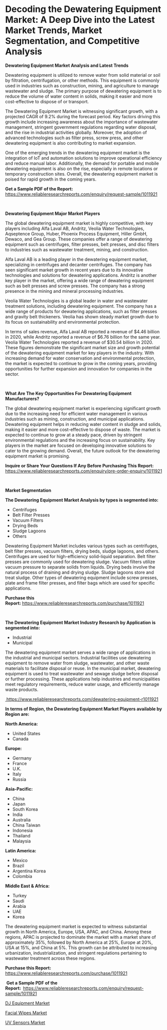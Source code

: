 <p><h1>Decoding the Dewatering Equipment Market: A Deep Dive into the Latest Market Trends, Market Segmentation, and Competitive Analysis</h1></p><p><strong>Dewatering Equipment Market Analysis and Latest Trends</strong></p>
<p><p>Dewatering equipment is utilized to remove water from solid material or soil by filtration, centrifugation, or other methods. This equipment is commonly used in industries such as construction, mining, and agriculture to manage wastewater and sludge. The primary purpose of dewatering equipment is to reduce the volume of water content in solids, making it easier and more cost-effective to dispose of or transport.</p><p>The Dewatering Equipment Market is witnessing significant growth, with a projected CAGR of 9.2% during the forecast period. Key factors driving this growth include increasing awareness about the importance of wastewater management, stringent government regulations regarding water disposal, and the rise in industrial activities globally. Moreover, the adoption of advanced technologies such as filter press, screw press, and other dewatering equipment is also contributing to market expansion.</p><p>One of the emerging trends in the dewatering equipment market is the integration of IoT and automation solutions to improve operational efficiency and reduce manual labor. Additionally, the demand for portable and mobile dewatering equipment is also on the rise, especially in remote locations or temporary construction sites. Overall, the dewatering equipment market is poised for rapid growth in the coming years.</p></p>
<p><strong>Get a Sample PDF of the Report:&nbsp;</strong> <a href="https://www.reliableresearchreports.com/enquiry/request-sample/1011921">https://www.reliableresearchreports.com/enquiry/request-sample/1011921</a></p>
<p>&nbsp;</p>
<p><strong>Dewatering Equipment Major Market Players</strong></p>
<p><p>The global dewatering equipment market is highly competitive, with key players including Alfa Laval AB, Andritz, Veolia Water Technologies, Aqseptence Group, Huber, Phoenix Process Equipment, Hiller GmbH, Dewaco, and Gea Group. These companies offer a range of dewatering equipment such as centrifuges, filter presses, belt presses, and disc filters to industries such as wastewater treatment, mining, and construction.</p><p>Alfa Laval AB is a leading player in the dewatering equipment market, specializing in centrifuges and decanter centrifuges. The company has seen significant market growth in recent years due to its innovative technologies and solutions for dewatering applications. Andritz is another key player in the market, offering a wide range of dewatering equipment such as belt presses and screw presses. The company has a strong presence in the mining and mineral processing industries.</p><p>Veolia Water Technologies is a global leader in water and wastewater treatment solutions, including dewatering equipment. The company has a wide range of products for dewatering applications, such as filter presses and gravity belt thickeners. Veolia has shown steady market growth due to its focus on sustainability and environmental protection.</p><p>In terms of sales revenue, Alfa Laval AB reported a revenue of $4.46 billion in 2020, while Andritz reported a revenue of $6.76 billion for the same year. Veolia Water Technologies reported a revenue of $30.54 billion in 2020. These figures demonstrate the significant market size and growth potential of the dewatering equipment market for key players in the industry. With increasing demand for water conservation and environmental protection, the market is expected to continue to grow in the coming years, providing opportunities for further expansion and innovation for companies in the sector.</p></p>
<p>&nbsp;</p>
<p><strong>What Are The Key Opportunities For Dewatering Equipment Manufacturers?</strong></p>
<p><p>The global dewatering equipment market is experiencing significant growth due to the increasing need for efficient water management in various industries such as mining, construction, and municipal applications. Dewatering equipment helps in reducing water content in sludge and solids, making it easier and more cost-effective to dispose of waste. The market is expected to continue to grow at a steady pace, driven by stringent environmental regulations and the increasing focus on sustainability. Key players in the market are focused on developing innovative solutions to cater to the growing demand. Overall, the future outlook for the dewatering equipment market is promising.</p></p>
<p><strong>Inquire or Share Your Questions If Any Before Purchasing This Report:</strong> <a href="https://www.reliableresearchreports.com/enquiry/pre-order-enquiry/1011921">https://www.reliableresearchreports.com/enquiry/pre-order-enquiry/1011921</a></p>
<p>&nbsp;</p>
<p><strong>Market Segmentation</strong></p>
<p><strong>The Dewatering Equipment Market Analysis by types is segmented into:</strong></p>
<p><ul><li>Centrifuges</li><li>Belt Filter Presses</li><li>Vacuum Filters</li><li>Drying Beds</li><li>Sludge Lagoons</li><li>Others</li></ul></p>
<p><p>Dewatering Equipment Market includes various types such as centrifuges, belt filter presses, vacuum filters, drying beds, sludge lagoons, and others. Centrifuges are used for high-efficiency solid-liquid separation. Belt filter presses are commonly used for dewatering sludge. Vacuum filters utilize vacuum pressure to separate solids from liquids. Drying beds involve the natural process of draining and drying sludge. Sludge lagoons store and treat sludge. Other types of dewatering equipment include screw presses, plate and frame filter presses, and filter bags which are used for specific applications.</p></p>
<p><strong>Purchase this Report:&nbsp;</strong><a href="https://www.reliableresearchreports.com/purchase/1011921">https://www.reliableresearchreports.com/purchase/1011921</a></p>
<p>&nbsp;</p>
<p><strong>The Dewatering Equipment Market Industry Research by Application is segmented into:</strong></p>
<p><ul><li>Industrial</li><li>Municipal</li></ul></p>
<p><p>The dewatering equipment market serves a wide range of applications in the industrial and municipal sectors. Industrial facilities use dewatering equipment to remove water from sludge, wastewater, and other waste materials to facilitate disposal or reuse. In the municipal market, dewatering equipment is used to treat wastewater and sewage sludge before disposal or further processing. These applications help industries and municipalities meet regulatory requirements, reduce water usage, and efficiently manage waste products.</p></p>
<p><a href="https://www.reliableresearchreports.com/dewatering-equipment-r1011921">&nbsp;https://www.reliableresearchreports.com/dewatering-equipment-r1011921</a></p>
<p><strong>In terms of Region, the Dewatering Equipment Market Players available by Region are:</strong></p>
<p>
    <p> <strong> North America: </strong>
        <ul>
            <li>United States</li>
            <li>Canada</li>
        </ul>
        </p> 
    <p> <strong> Europe: </strong>
        <ul>
            <li>Germany</li>
            <li>France</li>
            <li>U.K.</li>
            <li>Italy</li>
            <li>Russia</li>
        </ul>
        </p> 
    <p> <strong> Asia-Pacific: </strong>
        <ul>
            <li>China</li>
            <li>Japan</li>
            <li>South Korea</li>
            <li>India</li>
            <li>Australia</li>
            <li>China Taiwan</li>
            <li>Indonesia</li>
            <li>Thailand</li>
            <li>Malaysia</li>
        </ul>
        </p> 
    <p> <strong> Latin America: </strong>
        <ul>
            <li>Mexico</li>
            <li>Brazil</li>
            <li>Argentina Korea</li>
            <li>Colombia</li>
        </ul>
        </p> 
    <p> <strong> Middle East & Africa: </strong>
        <ul>
            <li>Turkey</li>
            <li>Saudi</li>
            <li>Arabia</li>
            <li>UAE</li>
            <li>Korea</li>
        </ul>
    </p>
    </p>
<p><p>The dewatering equipment market is expected to witness substantial growth in North America, Europe, USA, APAC, and China. Among these regions, APAC is projected to dominate the market with a market share of approximately 35%, followed by North America at 25%, Europe at 20%, USA at 15%, and China at 5%. This growth can be attributed to increasing urbanization, industrialization, and stringent regulations pertaining to wastewater treatment across these regions.</p></p>
<p><strong>Purchase this Report: </strong><a href="https://www.reliableresearchreports.com/purchase/1011921">https://www.reliableresearchreports.com/purchase/1011921</a></p>
<p>&nbsp;<strong>Get a Sample PDF of the Report:&nbsp;&nbsp;</strong><a href="https://www.reliableresearchreports.com/enquiry/request-sample/1011921">https://www.reliableresearchreports.com/enquiry/request-sample/1011921</a></p>
<p><strong></strong></p>
<p><p><a href="https://www.linkedin.com/pulse/dj-equipment-market-insights-cagr-trends-growth-strategies-karmark-fi9lf?trackingId=AFaI0vAeXHR16qdXK31qPA%3D%3D">DJ Equipment Market</a></p><p><a href="https://www.linkedin.com/pulse/facial-wipes-market-trends-forecast-competitive-analysis-qpyjf?trackingId=8aW%2FOe1TuH6pjR6X8iq8yQ%3D%3D">Facial Wipes Market</a></p><p><a href="https://www.linkedin.com/pulse/uv-sensors-market-competitive-analysis-trends-forecast-wd0ue">UV Sensors Market</a></p></p>